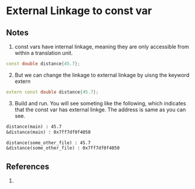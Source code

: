 # External Linkage to const var

## Notes
1. const vars have internal linkage, meaning they are only accessible from within a translation unit.

```cpp
const double distance{45.7};
```

2. But we can change the linkage to external linkage by uisng the keyword extern

```cpp
extern const double distance{45.7};
```

3. Build and run. You will see someting like the following, which indicates that the const var has external linkge. The address is same as you can see.

```txt
distance(main) : 45.7
&distance(main) : 0x7ff7df0f4050

distance(some_other_file) : 45.7
&distance(some_other_file) : 0x7ff7df0f4050
```

## References

1. 


